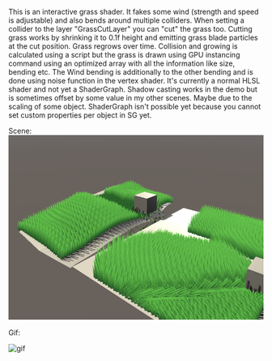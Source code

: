 This is an interactive grass shader. It fakes some wind (strength and speed is adjustable) and also bends around multiple colliders.
When setting a collider to the layer "GrassCutLayer" you can "cut" the grass too.
Cutting grass works by shrinking it to 0.1f height and emitting grass blade particles at the cut position. 
Grass regrows over time. 
Collision and growing is calculated using a script but the grass is drawn using GPU instancing command using an optimized array with all the information like size, bending etc. 
The Wind bending is additionally to the other bending and is done using noise function in the vertex shader.
It's currently a normal HLSL shader and not yet a ShaderGraph. Shadow casting works in the demo but is sometimes offset by some value in my other scenes. 
Maybe due to the scaling of some object. ShaderGraph isn't possible yet because you cannot set custom properties per object in SG yet.

Scene:
![Scene](https://github.com/Fonteinsoft/GrassShader/blob/master/scene.PNG)


Gif:

![gif](https://github.com/Fonteinsoft/GrassShader/blob/master/ezgif-2-a98af4aadbfe.gif)
